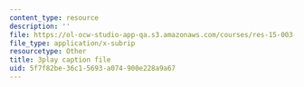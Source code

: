 ```yaml
---
content_type: resource
description: ''
file: https://ol-ocw-studio-app-qa.s3.amazonaws.com/courses/res-15-003-shaping-the-future-of-work-15-662x-spring-2016/5f7f82be36c15693a074900e228a9a67_jfhdvFAplpU.vtt
file_type: application/x-subrip
resourcetype: Other
title: 3play caption file
uid: 5f7f82be-36c1-5693-a074-900e228a9a67
---
```

